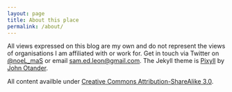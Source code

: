 ```yaml
---
layout: page
title: About this place
permalink: /about/
---
```


All views expressed on this blog are my own and do not represent the views of organisations I am affiliated with or work for. Get in touch via Twitter on [@noeL_maS](https://twitter.com/noel_mas) or email sam.ed.leon@gmail.com. The Jekyll theme is [Pixyll](https://github.com/johnotander/pixyll) by [John Otander](http://johnotander.com). 

All content availble under [Creative Commons Attribution-ShareAlike 3.0](https://creativecommons.org/licenses/by-sa/3.0/).